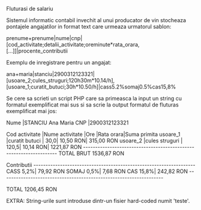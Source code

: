Fluturasi de salariu

Sistemul informatic contabil invechit al unui producator de vin stocheaza pontajele angajatilor in format text care urmeaza urmatorul sablon: 

prenume+prenume|nume|cnp|\[cod_activitate;detalii_activitate;oreminute\*rata_orara,\[...]]|procente_contributii


Exemplu de inregistrare pentru un angajat:

ana+maria|stanciu|2900312123321|\[usoare_2;cules_struguri;120h30m\*10.14/h\],\[usoare_1;curatit_butuci;30h\*10.50/h]|cass5.2%somaj0.5%cas15,8%


Se cere sa scrieti un script PHP care sa primeasca la input un string cu formatul exemplificat mai sus si sa scrie la output formatul de fluturas exemplificat mai jos:

Nume            |STANCIU Ana Maria
CNP             |2900312123321

Cod activitate  |Nume activitate    |Ore   |Rata orara|Suma primita
usoare_1        |curatit butuci     |  30,0| 10,50 RON|  315,00 RON
usoare_2        |cules struguri     | 120,5| 10,14 RON| 1221,87 RON
\-------------------------------------------------------------------
TOTAL BRUT                                              1536,87 RON

Contributii
\-------------------------------------------------------------------
CASS                                              5,2%|   79,92 RON
SOMAJ                                             0,5%|    7,68 RON
CAS                                              15,8%|  242,82 RON
\-------------------------------------------------------------------

TOTAL                                                    1206,45 RON          


EXTRA:
	String-urile sunt introduse dintr-un fisier hard-coded numit 'teste'.
